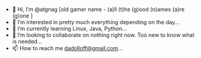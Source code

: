 - 👋 Hi, I’m @atgnag [old gamer name - (a)ll (t)he (g)ood (n)ames (a)re (g)one ] 
- 👀 I’m interested in pretty much everything depending on the day...
- 🌱 I’m currently learning Linux, Java, Python...
- 💞️ I’m looking to collaborate on nothing right now. Too new to know what is needed...
- 📫 How to reach me dadolloff@gmail.com...

<!---
atgnag/atgnag is a ✨ special ✨ repository because its `README.md` (this file) appears on your GitHub profile.
You can click the Preview link to take a look at your changes.
--->
